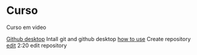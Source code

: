 # Curso
 Curso em video

[Github desktop](https://www.youtube.com/watch?v=NgWExh3bswg&list=RDCMUCrWvhVmt0Qac3HgsjQK62FQ&index=3&ab_channel=CursoemV%C3%ADdeo) Intall git and github desktop 
[how to use](https://www.youtube.com/watch?v=P0Hvrf8T3zo&list=RDCMUCrWvhVmt0Qac3HgsjQK62FQ&index=3&ab_channel=CursoemV%C3%ADdeo) Create repository
[edit](https://www.youtube.com/watch?v=Sbcu_GuySjo&list=RDCMUCrWvhVmt0Qac3HgsjQK62FQ&index=6&ab_channel=CursoemV%C3%ADdeo) 2:20 edit repository
